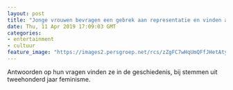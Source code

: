 ```yaml
---
layout: post
title: "Jonge vrouwen bevragen een gebrek aan representatie en vinden antwoorden in de geschiedenis ★★★☆☆"
date: Thu, 11 Apr 2019 17:09:03 GMT
categories: 
- entertainment 
- cultuur 
feature_image: "https://images2.persgroep.net/rcs/zZgFC7wHqUmQFfJHetAtyvrwg8Y/diocontent/145303031/_focus/0.5073313782991202/0.28125/_fill/320/320?appId=93a17a8fd81db0de025c8abd1cca1279&quality=0.85"
---
```


Antwoorden op hun vragen vinden ze in de geschiedenis, bij stemmen uit tweehonderd jaar feminisme.
